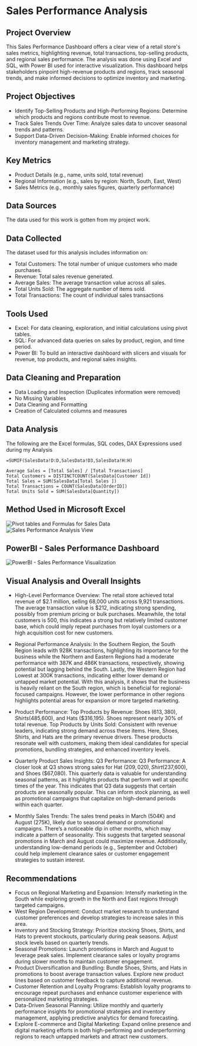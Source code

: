 # Sales Performance Analysis 

## Project Overview

This Sales Performance Dashboard offers a clear view of a retail store's sales metrics, highlighting revenue, total transactions, top-selling products, and
regional sales performance. The analysis was done using Excel and SQL, with Power BI used for interactive visualization. 
This dashboard helps stakeholders pinpoint high-revenue products and regions, track seasonal trends, and make informed decisions to optimize inventory and marketing.

## Project Objectives
- Identify Top-Selling Products and High-Performing Regions: Determine which products and regions contribute most to revenue.
- Track Sales Trends Over Time: Analyze sales data to uncover seasonal trends and patterns.
- Support Data-Driven Decision-Making: Enable informed choices for inventory management and marketing strategy.


## Key Metrics
- Product Details (e.g., name, units sold, total revenue)
- Regional Information (e.g., sales by region: North, South, East, West)
- Sales Metrics (e.g., monthly sales figures, quarterly performance)

## Data Sources
The data used for this work is gotten from my project work.


## Data Collected

The dataset used for this analysis includes information on:
- Total Customers: The total number of unique customers who made purchases.
- Revenue: Total sales revenue generated.
- Average Sales: The average transaction value across all sales.
- Total Units Sold: The aggregate number of items sold.
- Total Transactions: The count of individual sales transactions

## Tools Used
- Excel: For data cleaning, exploration, and initial calculations using pivot tables. 
- SQL: For advanced data queries on sales by product, region, and time period.
- Power BI: To build an interactive dashboard with slicers and visuals for revenue, top products, and regional sales insights.

## Data Cleaning and Preparation
- Data Loading and Inspection (Duplicates information were removed)
- No Missing Variables
- Data Cleaning and Formatting
- Creation of Calculated columns and measures

## Data Analysis
The following are the Excel formulas, SQL codes, DAX Expressions used during my Analysis

```=AVERAGEIF(SalesData!C:C,SalesData!C2,SalesData!H:H)
=SUMIF(SalesData!D:D,SalesData!D3,SalesData!H:H)

Average Sales = [Total Sales] / [Total Transactions]
Total Customers = DISTINCTCOUNT(SalesData[Customer Id])
Total Sales = SUM(SalesData[Total Sales ])
Total Transactions = COUNT(SalesData[OrderID])
Total Units Sold = SUM(SalesData[Quantity])
```


## Method Used in Microsoft Excel
![Pivot tables and Formulas for Sales Data](https://github.com/user-attachments/assets/883e6012-89f4-40c4-891c-2000ce53321a)
![Sales Performance Analysis View](https://github.com/user-attachments/assets/1fef5f3d-7da2-47a2-a7fc-4a6ae150fb98)

## PowerBI - Sales Performance Dashboard
![PowerBI - Sales Performance Visualization](https://github.com/user-attachments/assets/0d630d22-65d3-49f5-a7f2-fe6df34b84d4)


## Visual Analysis and Overall Insights

- High-Level Performance Overview: The retail store achieved total revenue of $2.1 million, selling 68,000 units across 9,921 transactions. The average transaction value is $212, indicating strong spending, possibly from premium pricing or bulk purchases. Meanwhile, the total customers is 500, this indicates a strong but relatively limited customer base, which could imply repeat purchases from loyal customers or a high acquisition cost for new customers.

- Regional Performance Analysis: In the Southern Region, the South Region leads with 928K transactions, highlighting its importance for the business while the
Northern and Eastern Regions had a moderate performance with 387K and 486K transactions, respectively, showing potential but lagging behind the South. Lastly, the Western Region had Lowest at 300K transactions, indicating either lower demand or untapped market potential. With this analysis, it shows that the business is heavily reliant on the South region, which is beneficial for regional-focused campaigns. However, the lower performance in other regions highlights potential areas for expansion or more targeted marketing.

- Product Performance: Top Products by Revenue: Shoes ($613,380), Shirts ($485,600), and Hats ($316,195). Shoes represent nearly 30% of total revenue.
Top Products by Units Sold: Consistent with revenue leaders, indicating strong demand across these items. Here, Shoes, Shirts, and Hats are the primary revenue drivers. These products resonate well with customers, making them ideal candidates for special promotions, bundling strategies, and enhanced inventory levels.

- Quarterly Product Sales Insights: Q3 Performance: Q3 Performance: A closer look at Q3 shows strong sales for Hat ($209,020), Shirt ($237,600), and Shoes ($67,080). This quarterly data is valuable for understanding seasonal patterns, as it highlights products that perform well at specific times of the year. This indicates that Q3 data suggests that certain products are seasonally popular. This can inform stock planning, as well as promotional campaigns that capitalize on high-demand periods within each quarter.

- Monthly Sales Trends: The sales trend peaks in March (504K) and August (275K), likely due to seasonal demand or promotional campaigns. There’s a noticeable dip in other months, which may indicate a pattern of seasonality. This suggests that targeted seasonal promotions in March and August could maximize revenue. Additionally, understanding low-demand periods (e.g., September and October) could help implement clearance sales or customer engagement strategies to sustain interest.

## Recommendations
- Focus on Regional Marketing and Expansion: Intensify marketing in the South while exploring growth in the North and East regions through targeted campaigns.
- West Region Development: Conduct market research to understand customer preferences and develop strategies to increase sales in this area.
- Inventory and Stocking Strategy: Prioritize stocking Shoes, Shirts, and Hats to prevent stockouts, particularly during peak seasons. Adjust stock levels based on quarterly trends.
- Seasonal Promotions: Launch promotions in March and August to leverage peak sales. Implement clearance sales or loyalty programs during slower months to maintain customer engagement.
- Product Diversification and Bundling: Bundle Shoes, Shirts, and Hats in promotions to boost average transaction values. Explore new product lines based on customer feedback to capture additional revenue.
- Customer Retention and Loyalty Programs: Establish loyalty programs to encourage repeat purchases and enhance customer experience with personalized marketing strategies.
- Data-Driven Seasonal Planning: Utilize monthly and quarterly performance insights for promotional strategies and inventory management, applying predictive analytics for demand forecasting.
- Explore E-commerce and Digital Marketing: Expand online presence and digital marketing efforts in both high-performing and underperforming regions to reach untapped markets and attract new customers.
